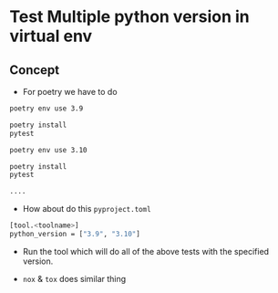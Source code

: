 # Test Multiple python version in virtual env

## Concept

- For poetry we have to do 
```sh
poetry env use 3.9

poetry install
pytest

poetry env use 3.10

poetry install
pytest

....
```
- How about do this 
`pyproject.toml`

```sh
[tool.<toolname>]
python_version = ["3.9", "3.10"]
```
- Run the tool which will do all of the above tests with the specified version.


- `nox` & `tox` does similar thing
